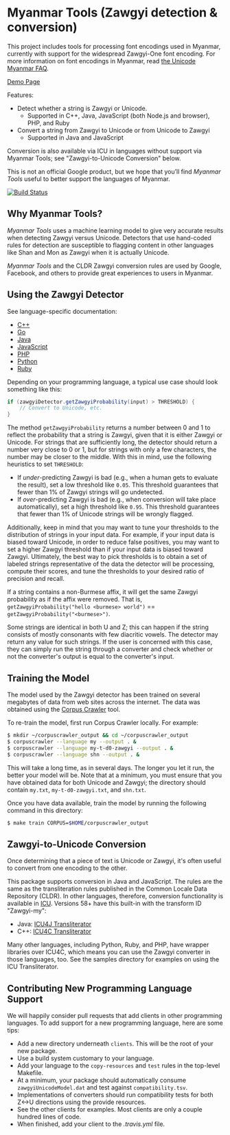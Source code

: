 # Myanmar Tools (Zawgyi detection & conversion)

This project includes tools for processing font encodings used in Myanmar, currently with support for the widespread Zawgyi-One font encoding.  For more information on font encodings in Myanmar, read [the Unicode Myanmar FAQ](http://www.unicode.org/faq/myanmar.html).

[Demo Page](http://zawgyi-unicode-test.appspot.com/convertui/)

Features:

- Detect whether a string is Zawgyi or Unicode.
  - Supported in C++, Java, JavaScript (both Node.js and browser), PHP, and Ruby
- Convert a string from Zawgyi to Unicode or from Unicode to Zawgyi
  - Supported in Java and JavaScript

Conversion is also available via ICU in languages without support via Myanmar Tools; see "Zawgyi-to-Unicode Conversion" below.

This is not an official Google product, but we hope that you’ll find *Myanmar Tools* useful to better support the languages of Myanmar.

[![Build Status](https://travis-ci.org/google/myanmar-tools.svg?branch=master)](https://travis-ci.org/google/myanmar-tools)

## Why Myanmar Tools?

*Myanmar Tools* uses a machine learning model to give very accurate results when detecting Zawgyi versus Unicode.  Detectors that use hand-coded rules for detection are susceptible to flagging content in other languages like Shan and Mon as Zawgyi when it is actually Unicode.

*Myanmar Tools* and the CLDR Zawgyi conversion rules are used by Google, Facebook, and others to provide great experiences to users in Myanmar.

## Using the Zawgyi Detector

See language-specific documentation:

- [C++](clients/cpp/README.md)
- [Go](clients/go/README.md)
- [Java](clients/java/README.md)
- [JavaScript](clients/js/README.md)
- [PHP](clients/php/README.md)
- [Python](clients/python/README.rst)
- [Ruby](clients/ruby/README.md)

Depending on your programming language, a typical use case should look something like this:

```java
if (zawgyiDetector.getZawgyiProbability(input) > THRESHOLD) {
    // Convert to Unicode, etc.
}
```

The method `getZawgyiProbability` returns a number between 0 and 1 to reflect the probability that a string is Zawgyi, given that it is either Zawgyi or Unicode.  For strings that are sufficiently long, the detector should return a number very close to 0 or 1, but for strings with only a few characters, the number may be closer to the middle.  With this in mind, use the following heuristics to set <code>THRESHOLD</code>:

- If *under*-predicting Zawgyi is bad (e.g., when a human gets to evaluate the result), set a low threshold like <code>0.05</code>. This threshold guarantees that fewer than 1% of Zawgyi strings will go undetected.
- If *over*-predicting Zawgyi is bad (e.g., when conversion will take place automatically), set a high threshold like <code>0.95</code>. This threshold guarantees that fewer than 1% of Unicode strings will be wrongly flagged.

Additionally, keep in mind that you may want to tune your thresholds to the distribution of strings in your input data. For example, if your input data is biased toward Unicode, in order to reduce false positives, you may want to set a higher Zawgyi threshold than if your input data is biased toward Zawgyi. Ultimately, the best way to pick thresholds is to obtain a set of labeled strings representative of the data the detector will be processing, compute their scores, and tune the thresholds to your desired ratio of precision and recall.

If a string contains a non-Burmese affix, it will get the same Zawgyi probability as if the
affix were removed.  That is, `getZawgyiProbability("hello <burmese> world")` ==
`getZawgyiProbability("<burmese>")`.

Some strings are identical in both U and Z; this can happen if the string consists of mostly consonants with few diacritic vowels. The detector may return any value for such strings. If the user is concerned with this case, they can simply run the string through a converter and check whether or not the converter's output is equal to the converter's input.


## Training the Model

The model used by the Zawgyi detector has been trained on several megabytes of data from web sites across the internet.  The data was obtained using the [Corpus Crawler](https://github.com/googlei18n/corpuscrawler/) tool.

To re-train the model, first run Corpus Crawler locally.  For example:

```bash
$ mkdir ~/corpuscrawler_output && cd ~/corpuscrawler_output
$ corpuscrawler --language my --output . &
$ corpuscrawler --language my-t-d0-zawgyi --output . &
$ corpuscrawler --language shn --output . &
```

This will take a long time, as in several days.  The longer you let it run, the better your model will be.  Note that at a minimum, you must ensure that you have obtained data for both Unicode and Zawgyi; the directory should contain `my.txt`, `my-t-d0-zawgyi.txt`, and `shn.txt`.

Once you have data available, train the model by running the following command in this directory:

```bash
$ make train CORPUS=$HOME/corpuscrawler_output
```

## Zawgyi-to-Unicode Conversion

Once determining that a piece of text is Unicode or Zawgyi, it's often useful to convert from one encoding to the other.

This package supports conversion in Java and JavaScript.  The rules are the same as the transliteration rules published in the Common Locale Data Repository (CLDR).  In other languages, therefore, conversion functionality is available in [ICU](http://site.icu-project.org/).  Versions 58+ have this built-in with the transform ID "Zawgyi-my":

- Java: [ICU4J Transliterator](http://icu-project.org/apiref/icu4j/com/ibm/icu/text/Transliterator.html)
- C++: [ICU4C Transliterator](http://icu-project.org/apiref/icu4c/classicu_1_1Transliterator.html)

Many other languages, including Python, Ruby, and PHP, have wrapper libraries over ICU4C, which means you can use the Zawgyi converter in those languages, too.  See the samples directory for examples on using the ICU Transliterator.

## Contributing New Programming Language Support

We will happily consider pull requests that add clients in other programming languages.  To add support for a new programming language, here are some tips:

- Add a new directory underneath `clients`.  This will be the root of your new package.
- Use a build system customary to your language.
- Add your language to the `copy-resources` and `test` rules in the top-level Makefile.
- At a minimum, your package should automatically consume `zawgyiUnicodeModel.dat` and test against `compatibility.tsv`.
- Implementations of converters should run compatibility tests for both Z<->U directions using the provide resources.
- See the other clients for examples.  Most clients are only a couple hundred lines of code.
- When finished, add your client to the *.travis.yml* file.
